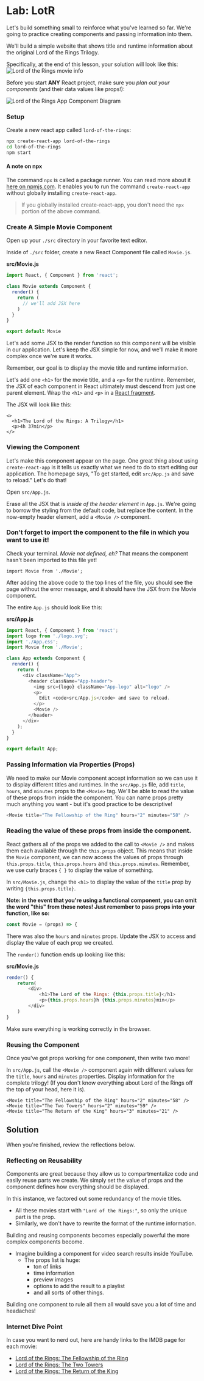 # Lab: LotR

Let's build something small to reinforce what you've learned so far. We're going to practice creating components and passing information into them.

We'll build a simple website that shows title and runtime information about the original Lord of the Rings Trilogy.

Specifically, at the end of this lesson, your solution will look like this: ![Lord of the Rings movie info](https://imgur.com/crZunko.png)

Before you start **ANY** React project, make sure you _plan out your components_ (and their data values like props!):

![Lord of the Rings App Component Diagram](https://i.imgur.com/Wl2dY0H.png)

### Setup

Create a new react app called `lord-of-the-rings`:

```bash
npx create-react-app lord-of-the-rings
cd lord-of-the-rings
npm start
```

#### A note on npx

The command `npx` is called a package runner. You can read more about it [here on npmjs.com](https://www.npmjs.com/package/npx). It enables you to run the command `create-react-app` without globally installing `create-react-app`.

> If you globally installed create-react-app, you don't need the `npx` portion of the above command.

### Create A Simple Movie Component

Open up your `./src` directory in your favorite text editor.

Inside of `./src` folder, create a new React Component file called `Movie.js`.

**src/Movie.js**

```javascript
import React, { Component } from 'react';

class Movie extends Component {
  render() {
    return (
      // we'll add JSX here
    )
  }
}

export default Movie
```

Let's add some JSX to the render function so this component will be visible in our application. Let's keep the JSX simple for now, and we'll make it more complex once we're sure it works.

Remember, our goal is to display the movie title and runtime information.

Let's add one `<h1>` for the movie title, and a `<p>` for the runtime. Remember, the JSX of each component in React ultimately must descend from just one parent element. Wrap the `<h1>` and `<p>` in a [React fragment](https://reactjs.org/docs/fragments.html#short-syntax).

The JSX will look like this:

```markup
<>
  <h1>The Lord of the Rings: A Trilogy</h1>
  <p>4h 37min</p>
</>
```

### Viewing the Component

Let's make this component appear on the page. One great thing about using `create-react-app` is it tells us exactly what we need to do to start editing our application. The homepage says, "To get started, edit `src/App.js` and save to reload." Let's do that!

Open `src/App.js`.

Erase all the JSX that is _inside of the header element_ in `App.js`. We're going to borrow the styling from the default code, but replace the content. In the now-empty header element, add a `<Movie />` component.

### Don't forget to import the component to the file in which you want to use it!

Check your terminal. _Movie not defined, eh?_ That means the component hasn't been imported to this file yet!

```text
import Movie from './Movie';
```
After adding the above code to the top lines of the file, you should see the page without the error message, and it should have the JSX from the Movie component.

The entire `App.js` should look like this:

**src/App.js**

```javascript
import React, { Component } from 'react';
import logo from './logo.svg';
import './App.css';
import Movie from './Movie';

class App extends Component {
  render() {
    return (
      <div className="App">
        <header className="App-header">
          <img src={logo} className="App-logo" alt="logo" />
          <p>
            Edit <code>src/App.js</code> and save to reload.
          </p>
          <Movie />
        </header>
      </div>
    );
  }
}

export default App;
```

### Passing Information via Properties (Props)

We need to make our Movie component accept information so we can use it to display different titles and runtimes. In the `src/App.js` file, add `title`, `hours`, and `minutes` props to the `<Movie>` tag. We'll be able to read the value of these props from inside the component. You can name props pretty much anything you want - but it's good practice to be descriptive!

```javascript
<Movie title="The Fellowship of the Ring" hours="2" minutes="58" />
```

### Reading the value of these props from inside the component. 

React gathers all of the props we added to the call to `<Movie />` and makes them each available through the `this.props` object. This means that inside the `Movie` component, we can now access the values of props through `this.props.title`, `this.props.hours` and `this.props.minutes`. Remember, we use curly braces `{ }` to display the value of something.

In `src/Movie.js`, change the `<h1>` to display the value of the `title` prop by writing `{this.props.title}`.

**Note: in the event that you're using a functional component, you can omit the word "this" from these notes! Just remember to pass props into your function, like so:**

```javascript
const Movie = (props) => {
```

There was also the `hours` and `minutes` props. Update the JSX to access and display the value of each prop we created.

The `render()` function ends up looking like this:

**src/Movie.js**

```javascript
render() {
    return(
        <div>
            <h1>The Lord of the Rings: {this.props.title}</h1>
            <p>{this.props.hours}h {this.props.minutes}min</p>
        </div>
    )
}
```

Make sure everything is working correctly in the browser.

### Reusing the Component

Once you've got props working for one component, then write two more!

In `src/App.js`, call the `<Movie />` component again with different values for the `title`, `hours` and `minutes` properties. Display information for the complete trilogy! \(If you don't know everything about Lord of the Rings off the top of your head, here it is\).

```markup
<Movie title="The Fellowship of the Ring" hours="2" minutes="58" />
<Movie title="The Two Towers" hours="2" minutes="59" />
<Movie title="The Return of the King" hours="3" minutes="21" />
```

## Solution

When you're finished, review the reflections below.

### Reflecting on Reusability

Components are great because they allow us to compartmentalize code and easily reuse parts we create. We simply set the value of props and the component defines how everything should be displayed.

In this instance, we factored out some redundancy of the movie titles.

* All these movies start with `"Lord of the Rings:"`, so only the unique part is the prop.
* Similarly, we don't have to rewrite the format of the runtime information.

Building and reusing components becomes especially powerful the more complex components become.

* Imagine building a component for video search results inside YouTube.
  * The props list is huge:
    * ton of links
    * time information
    * preview images
    * options to add the result to a playlist
    * and all sorts of other things.

Building one component to rule all them all would save you a lot of time and headaches!

### Internet Dive Point

In case you want to nerd out, here are handy links to the IMDB page for each movie:

* [Lord of the Rings: The Fellowship of the Ring](http://www.imdb.com/title/tt0120737/)
* [Lord of the Rings: The Two Towers](http://www.imdb.com/title/tt0167261/)
* [Lord of the Rings: The Return of the King](http://www.imdb.com/title/tt0167260/)

